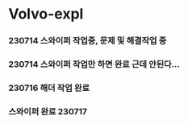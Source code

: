# Volvo-expl
### 230714 스와이퍼 작업중, 문제 및 해결작업 중
### 230714 스와이퍼 작업만 하면 완료 근데 안된다...
### 230716 해더 작업 완료
### 스와이퍼 완료 230717